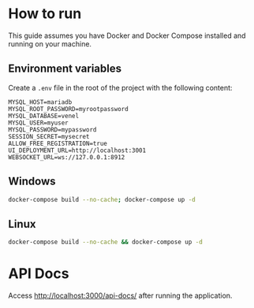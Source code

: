 # How to run

This guide assumes you have Docker and Docker Compose installed and running on your machine.

## Environment variables

Create a `.env` file in the root of the project with the following content:
```apacheconf
MYSQL_HOST=mariadb
MYSQL_ROOT_PASSWORD=myrootpassword
MYSQL_DATABASE=venel
MYSQL_USER=myuser
MYSQL_PASSWORD=mypassword
SESSION_SECRET=mysecret
ALLOW_FREE_REGISTRATION=true
UI_DEPLOYMENT_URL=http://localhost:3001
WEBSOCKET_URL=ws://127.0.0.1:8912
```

## Windows

```bash
docker-compose build --no-cache; docker-compose up -d
```

## Linux

```bash
docker-compose build --no-cache && docker-compose up -d
```

# API Docs

Access [http://localhost:3000/api-docs/](http://localhost:3000/api-docs/) after running the application.